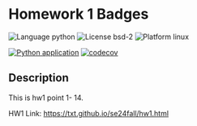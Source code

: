 # Homework 1 Badges

![Language python](https://img.shields.io/badge/Python-3776AB?style=for-the-badge&logo=python&logoColor=white)
![License bsd-2](https://img.shields.io/badge/License-MIT-yellow.svg)
![Platform linux](https://img.shields.io/badge/Linux-FCC624?style=for-the-badge&logo=linux&logoColor=black)

[![Python application](https://github.com/Software-Engineering-2024-Group/Homeworks1/actions/workflows/python-app.yml/badge.svg)](https://github.com/Software-Engineering-2024-Group/Homeworks1/actions/workflows/python-app.yml)
[![codecov](https://codecov.io/github/Software-Engineering-2024-Group/Homeworks1/branch/main/graph/badge.svg)](https://codecov.io/github/Software-Engineering-2024-Group/Homeworks1)

## Description
This is hw1 point 1- 14.

HW1 Link: https://txt.github.io/se24fall/hw1.html